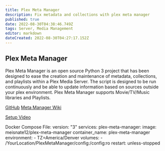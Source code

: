 ```yaml
---
title: Plex Meta Manager
description: Fix metadata and collections with plex meta manager
published: true
date: 2022-08-30T04:38:46.749Z
tags: Server, Media Management
editor: markdown
dateCreated: 2022-08-30T04:27:17.152Z
---
```

## Plex Meta Manager
Plex Meta Manager is an open source Python 3 project that has been designed to ease the creation and maintenance of metadata, collections, and playlists within a Plex Media Server. The script is designed to be run continuously and be able to update information based on sources outside your plex environment. Plex Meta Manager supports Movie/TV/Music libraries and Playlists.


[GitHub](https://github.com/meisnate12/Plex-Meta-Manager)
[Meta Manager Wiki](https://metamanager.wiki/)

[Setup Video](https://youtu.be/dF69MNoot3w)

Docker Compose File:
version: "3"
services:
  plex-meta-manager:
    image: meisnate12/plex-meta-manager
    container_name: plex-meta-manager
    environment:
      - TZ=America/Denver
    volumes:
      - /YourLocation/PlexMetaManager/config:/config:ro
    restart: unless-stopped